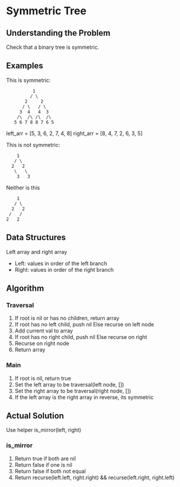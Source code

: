 # Symmetric Tree #

## Understanding the Problem ##

Check that a binary tree is symmetric.

## Examples ##

This is symmetric:
```
          1
         / \
       2     2
      / \   / \
     3  4   4  3
    /\  /\ /\  /\
   5 6 7 8 8 7 6 5
```
left_arr = [5, 3, 6, 2, 7, 4, 8]
right_arr = [8, 4, 7, 2, 6, 3, 5]

This is not symmetric:
```
    1
   / \
  2   2
   \   \
    3   3
```

Neither is this
```
    1
   / \
  2   2
 /   /
2   2
```

## Data Structures ##

Left array and right array
- Left: values in order of the left branch
- Right: values in order of the right branch

## Algorithm ##

### Traversal ###

1. If root is nil or has no children, return array
2. If root has no left child, push nil
   Else recurse on left node
3. Add current val to array
4. If root has no right child, push nil
   Else recurse on right
4. Recurse on right node
5. Return array

### Main ###

1. If root is nil, return true
2. Set the left array to be traversal(left node, [])
3. Set the right array to be traversal(right node, [])
4. If the left array is the right array in reverse, its symmetric

## Actual Solution ##

Use helper is_mirror(left, right)

### is_mirror ###

1. Return true if both are nil
2. Return false if one is nil
3. Return false if both not equal
4. Return recurse(left.left, right.right) && recurse(left.right, right.left)
